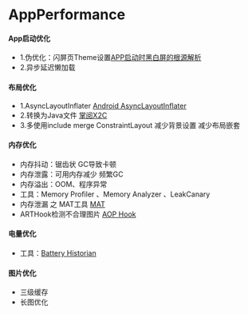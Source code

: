 # AppPerformance
#### App启动优化 
- 1.伪优化：闪屏页Theme设置[APP启动时黑白屏的根源解析](https://blog.csdn.net/crazymo_/article/details/79949334)
- 2.异步延迟懒加载
#### 布局优化
- 1.AsyncLayoutInflater [Android AsyncLayoutInflater](https://www.jianshu.com/p/f0c0eda06ae4)
- 2.转换为Java文件 [掌阅X2C](https://github.com/iReaderAndroid/X2C)
- 3.多使用include merge ConstraintLayout 减少背景设置 减少布局嵌套
#### 内存优化
- 内存抖动：锯齿状 GC导致卡顿
- 内存泄露：可用内存减少 频繁GC
- 内存溢出：OOM、程序异常
- 工具：Memory Profiler 、Memory Analyzer 、LeakCanary
- 内存泄漏 之 MAT工具 [MAT](https://www.eclipse.org/mat/downloads.php)
- ARTHook检测不合理图片 [AOP Hook](https://github.com/tiann/epic)
#### 电量优化
- 工具：[Battery Historian](https://github.com/google/battery-historian)
#### 图片优化
- 三级缓存
- 长图优化




